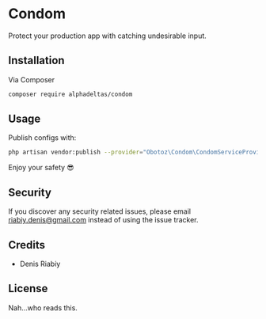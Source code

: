 # Condom

Protect your production app with catching undesirable input.

## Installation

Via Composer

``` bash
composer require alphadeltas/condom
```

## Usage

Publish configs with:

``` bash
php artisan vendor:publish --provider="Obotoz\Condom\CondomServiceProvider" --tag=config
```

Enjoy your safety 😎 

## Security

If you discover any security related issues, please email riabiy.denis@gmail.com instead of using the issue tracker.

## Credits

- Denis Riabiy

## License

Nah...who reads this.
